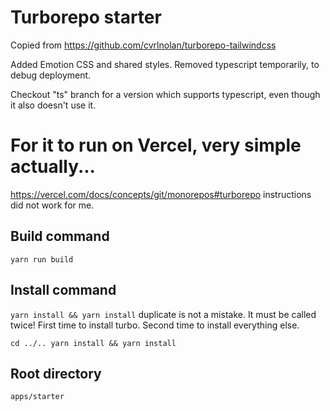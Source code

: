 # Turborepo starter

Copied from https://github.com/cvrlnolan/turborepo-tailwindcss

Added Emotion CSS and shared styles. Removed typescript temporarily, to debug deployment.

Checkout "ts" branch for a version which supports typescript, even though it also doesn't use it.

# For it to run on Vercel, very simple actually...

https://vercel.com/docs/concepts/git/monorepos#turborepo instructions did not work for me.

## Build command

```
yarn run build
```

## Install command

`yarn install && yarn install` duplicate is not a mistake. It must be called twice! First time to install turbo. Second time to install everything else.

```
cd ../.. yarn install && yarn install
```

## Root directory

```
apps/starter
```
